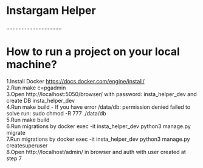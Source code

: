 # Instargam Helper
....................................
# How to run a project on your local machine?
1.Install Docker https://docs.docker.com/engine/install/    
2.Run make c=pgadmin    
3.Open http://localhost:5050/browser/ with password: insta_helper_dev and create DB insta_helper_dev    
4.Run make build - If you have error /data/db: permission denied failed to solve run: sudo chmod -R 777 ./data/db  
5.Run make build    
6.Run migrations by docker exec -it insta_helper_dev python3 manage.py migrate    
7.Run migrations by docker exec -it insta_helper_dev python3 manage.py createsuperuser    
8.Open http://localhost/admin/ in browser and auth with user created at step 7
